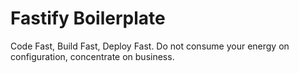 # Fastify Boilerplate

Code Fast, Build Fast, Deploy Fast.
Do not consume your energy on configuration, concentrate on business.
